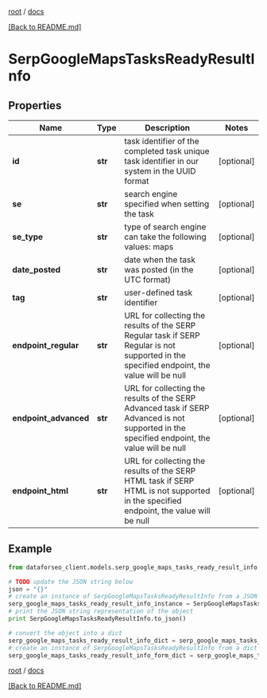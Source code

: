 [root](./../ "root") / [docs](./ "docs")

[[Back to README.md]](./../README.md "[Back to README.md]")

# SerpGoogleMapsTasksReadyResultInfo

## Properties

Name | Type | Description | Notes
------------ | ------------- | ------------- | -------------
**id** | **str** | task identifier of the completed task unique task identifier in our system in the UUID format | [optional]
**se** | **str** | search engine specified when setting the task | [optional]
**se_type** | **str** | type of search engine can take the following values: maps | [optional]
**date_posted** | **str** | date when the task was posted (in the UTC format) | [optional]
**tag** | **str** | user-defined task identifier | [optional]
**endpoint_regular** | **str** | URL for collecting the results of the SERP Regular task if SERP Regular is not supported in the specified endpoint, the value will be null | [optional]
**endpoint_advanced** | **str** | URL for collecting the results of the SERP Advanced task if SERP Advanced is not supported in the specified endpoint, the value will be null | [optional]
**endpoint_html** | **str** | URL for collecting the results of the SERP HTML task if SERP HTML is not supported in the specified endpoint, the value will be null | [optional]

## Example

```python
from dataforseo_client.models.serp_google_maps_tasks_ready_result_info import SerpGoogleMapsTasksReadyResultInfo

# TODO update the JSON string below
json = "{}"
# create an instance of SerpGoogleMapsTasksReadyResultInfo from a JSON string
serp_google_maps_tasks_ready_result_info_instance = SerpGoogleMapsTasksReadyResultInfo.from_json(json)
# print the JSON string representation of the object
print SerpGoogleMapsTasksReadyResultInfo.to_json()

# convert the object into a dict
serp_google_maps_tasks_ready_result_info_dict = serp_google_maps_tasks_ready_result_info_instance.to_dict()
# create an instance of SerpGoogleMapsTasksReadyResultInfo from a dict
serp_google_maps_tasks_ready_result_info_form_dict = serp_google_maps_tasks_ready_result_info.from_dict(serp_google_maps_tasks_ready_result_info_dict)
```

  

[root](./../ "root") / [docs](./ "docs")

[[Back to README.md]](./../README.md "[Back to README.md]")